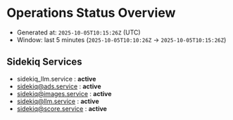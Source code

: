 # Operations Status Overview

- Generated at: `2025-10-05T10:15:26Z` (UTC)
- Window: last 5 minutes (`2025-10-05T10:10:26Z` → `2025-10-05T10:15:26Z`)

## Sidekiq Services
- sidekiq_llm.service : **active**
- sidekiq@ads.service : **active**
- sidekiq@images.service : **active**
- sidekiq@llm.service : **active**
- sidekiq@score.service : **active**

